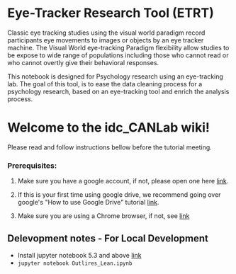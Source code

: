 # Eye-Tracker Research Tool (ETRT)
Classic eye tracking studies using the visual world paradigm record participants eye movements to images or objects by an eye tracker machine. The Visual World eye-tracking Paradigm flexibility allow studies to be expose to wide range of populations including those who cannot read or who cannot overtly give their behavioral responses.

This notebook is designed for Psychology research using an eye-tracking lab. The goal of this tool, is to ease the data cleaning process for a psychology research, based on an eye-tracking tool and enrich the analysis process.

# Welcome to the idc_CANLab wiki!

Please read and follow instructions bellow before the tutorial meeting.

### Prerequisites:
1. Make sure you have a google account, if not, please open one here [link](https://support.google.com/accounts/answer/27441?hl=en).

2. If this is your first time using google drive, we recommend going over google's "How to use Google Drive" tutorial [link](https://support.google.com/drive/answer/2424384?co=GENIE.Platform%3DDesktop&hl=en).

3. Make sure you are using a Chrome browser, if not, see [link](https://support.google.com/chrome/answer/95346?co=GENIE.Platform%3DDesktop&hl=en&oco=0)

## Delevopment notes - For Local Development
- Install jupyter notebook 5.3 and above [link](https://jupyter.org/install)
- `jupyter notebook Outlires_Lean.ipynb`
